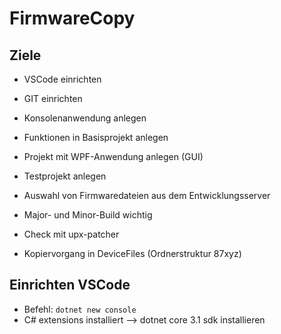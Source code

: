 # FirmwareCopy

## Ziele

* VSCode einrichten
* GIT einrichten
* Konsolenanwendung anlegen
* Funktionen in Basisprojekt anlegen
* Projekt mit WPF-Anwendung anlegen (GUI) 
* Testprojekt anlegen

* Auswahl von Firmwaredateien aus dem Entwicklungsserver
* Major- und Minor-Build wichtig
* Check mit upx-patcher
* Kopiervorgang in DeviceFiles (Ordnerstruktur 87xyz)

## Einrichten VSCode


* Befehl: `dotnet new console`  
* C# extensions installiert
--> dotnet core 3.1 sdk installieren
